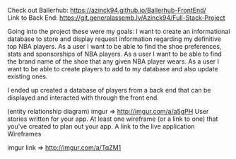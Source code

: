 Check out Ballerhub: https://azinck94.github.io/Ballerhub-FrontEnd/ \
Link to Back End: https://git.generalassemb.ly/Azinck94/Full-Stack-Project




Going into the project these were my goals:
I want to create an informational database to store and display request information regarding my definitive top NBA players. As a user I want to be able to find the shoe preferences, stats and sponsorships of NBA players. As a user I want to be able to find the brand name of the shoe that any given NBA player wears. As a user I want to be able to create players to add to my database and also update existing ones.

I ended up created a database of players from a back end that can be displayed and interacted with through the front end.

(entity relationship diagram)
imgur => http://imgur.com/a/a5gPH
User stories written for your app.
At least one wireframe (or a link to one) that you've created to plan out your app.
A link to the live application
Wireframes

imgur link => http://imgur.com/a/TqZM1
